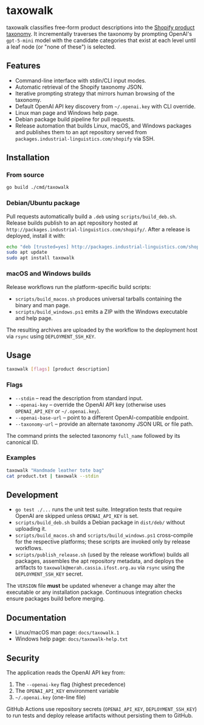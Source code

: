 # taxowalk

taxowalk classifies free-form product descriptions into the [Shopify product taxonomy](https://github.com/Shopify/product-taxonomy). It incrementally traverses the taxonomy by prompting OpenAI's `gpt-5-mini` model with the candidate categories that exist at each level until a leaf node (or "none of these") is selected.

## Features

- Command-line interface with stdin/CLI input modes.
- Automatic retrieval of the Shopify taxonomy JSON.
- Iterative prompting strategy that mirrors human browsing of the taxonomy.
- Default OpenAI API key discovery from `~/.openai.key` with CLI override.
- Linux man page and Windows help page.
- Debian package build pipeline for pull requests.
- Release automation that builds Linux, macOS, and Windows packages and publishes them to an apt repository served from `packages.industrial-linguistics.com/shopify` via SSH.

## Installation

### From source

```bash
go build ./cmd/taxowalk
```

### Debian/Ubuntu package

Pull requests automatically build a `.deb` using `scripts/build_deb.sh`. Release builds publish to an apt repository hosted at `http://packages.industrial-linguistics.com/shopify/`. After a release is deployed, install it with:

```bash
echo "deb [trusted=yes] http://packages.industrial-linguistics.com/shopify/apt stable main" | sudo tee /etc/apt/sources.list.d/taxowalk.list
sudo apt update
sudo apt install taxowalk
```

### macOS and Windows builds

Release workflows run the platform-specific build scripts:

- `scripts/build_macos.sh` produces universal tarballs containing the binary and man page.
- `scripts/build_windows.ps1` emits a ZIP with the Windows executable and help page.

The resulting archives are uploaded by the workflow to the deployment host via `rsync` using `DEPLOYMENT_SSH_KEY`.

## Usage

```bash
taxowalk [flags] [product description]
```

### Flags

- `--stdin` – read the description from standard input.
- `--openai-key` – override the OpenAI API key (otherwise uses `OPENAI_API_KEY` or `~/.openai.key`).
- `--openai-base-url` – point to a different OpenAI-compatible endpoint.
- `--taxonomy-url` – provide an alternate taxonomy JSON URL or file path.

The command prints the selected taxonomy `full_name` followed by its canonical ID.

### Examples

```bash
taxowalk "Handmade leather tote bag"
cat product.txt | taxowalk --stdin
```

## Development

- `go test ./...` runs the unit test suite. Integration tests that require OpenAI are skipped unless `OPENAI_API_KEY` is set.
- `scripts/build_deb.sh` builds a Debian package in `dist/deb/` without uploading it.
- `scripts/build_macos.sh` and `scripts/build_windows.ps1` cross-compile for the respective platforms; these scripts are invoked only by release workflows.
- `scripts/publish_release.sh` (used by the release workflow) builds all packages, assembles the apt repository metadata, and deploys the artifacts to `taxowalk@merah.cassia.ifost.org.au` via `rsync` using the `DEPLOYMENT_SSH_KEY` secret.

The `VERSION` file **must** be updated whenever a change may alter the executable or any installation package. Continuous integration checks ensure packages build before merging.

## Documentation

- Linux/macOS man page: `docs/taxowalk.1`
- Windows help page: `docs/taxowalk-help.txt`

## Security

The application reads the OpenAI API key from:

1. The `--openai-key` flag (highest precedence)
2. The `OPENAI_API_KEY` environment variable
3. `~/.openai.key` (one-line file)

GitHub Actions use repository secrets (`OPENAI_API_KEY`, `DEPLOYMENT_SSH_KEY`) to run tests and deploy release artifacts without persisting them to GitHub.

